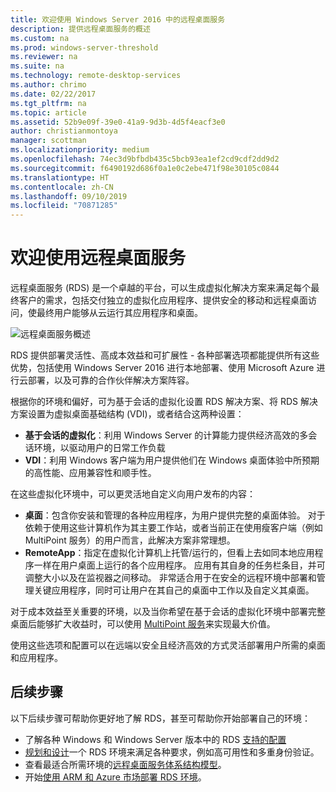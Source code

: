 ```yaml
---
title: 欢迎使用 Windows Server 2016 中的远程桌面服务
description: 提供远程桌面服务的概述
ms.custom: na
ms.prod: windows-server-threshold
ms.reviewer: na
ms.suite: na
ms.technology: remote-desktop-services
ms.author: chrimo
ms.date: 02/22/2017
ms.tgt_pltfrm: na
ms.topic: article
ms.assetid: 52b9e09f-39e0-41a9-9d3b-4d5f4eacf3e0
author: christianmontoya
manager: scottman
ms.localizationpriority: medium
ms.openlocfilehash: 74ec3d9bfbdb435c5bcb93ea1ef2cd9cdf2dd9d2
ms.sourcegitcommit: f6490192d686f0a1e0c2ebe471f98e30105c0844
ms.translationtype: HT
ms.contentlocale: zh-CN
ms.lasthandoff: 09/10/2019
ms.locfileid: "70871285"
---
```

# <a name="welcome-to-remote-desktop-services"></a>欢迎使用远程桌面服务 

远程桌面服务 (RDS) 是一个卓越的平台，可以生成虚拟化解决方案来满足每个最终客户的需求，包括交付独立的虚拟化应用程序、提供安全的移动和远程桌面访问，使最终用户能够从云运行其应用程序和桌面。

![远程桌面服务概述](./media/rds-overview.png)

RDS 提供部署灵活性、高成本效益和可扩展性 - 各种部署选项都能提供所有这些优势，包括使用 Windows Server 2016 进行本地部署、使用 Microsoft Azure 进行云部署，以及可靠的合作伙伴解决方案阵容。

根据你的环境和偏好，可为基于会话的虚拟化设置 RDS 解决方案、将 RDS 解决方案设置为虚拟桌面基础结构 (VDI)，或者结合这两种设置：

- **基于会话的虚拟化**：利用 Windows Server 的计算能力提供经济高效的多会话环境，以驱动用户的日常工作负载
- **VDI**：利用 Windows 客户端为用户提供他们在 Windows 桌面体验中所预期的高性能、应用兼容性和顺手性。

在这些虚拟化环境中，可以更灵活地自定义向用户发布的内容：

- **桌面**：包含你安装和管理的各种应用程序，为用户提供完整的桌面体验。 对于依赖于使用这些计算机作为其主要工作站，或者当前正在使用瘦客户端（例如 MultiPoint 服务）的用户而言，此解决方案非常理想。
- **RemoteApp**：指定在虚拟化计算机上托管/运行的，但看上去如同本地应用程序一样在用户桌面上运行的各个应用程序。 应用有其自身的任务栏条目，并可调整大小以及在监视器之间移动。 非常适合用于在安全的远程环境中部署和管理关键应用程序，同时可让用户在其自己的桌面中工作以及自定义其桌面。

对于成本效益至关重要的环境，以及当你希望在基于会话的虚拟化环境中部署完整桌面后能够扩大收益时，可以使用 [MultiPoint 服务](../multipoint-services/multipoint-services.md)来实现最大价值。 

使用这些选项和配置可以在远端以安全且经济高效的方式灵活部署用户所需的桌面和应用程序。

## <a name="next-steps"></a>后续步骤

以下后续步骤可帮助你更好地了解 RDS，甚至可帮助你开始部署自己的环境：
-   了解各种 Windows 和 Windows Server 版本中的 RDS [支持的配置](rds-supported-config.md)
-   [规划和设计](rds-plan-and-design.md)一个 RDS 环境来满足各种要求，例如高可用性和多重身份验证。
-   查看最适合所需环境的[远程桌面服务体系结构模型](desktop-hosting-logical-architecture.md)。
-   开始[使用 ARM 和 Azure 市场部署 RDS 环境](rds-in-azure.md)。
